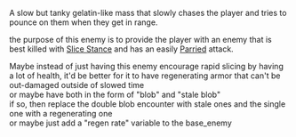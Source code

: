 A slow but tanky gelatin-like mass that slowly chases the player and tries to pounce on them when they get in range.

the purpose of this enemy is to provide the player with an enemy that is best killed with [Slice Stance](../../../Underground%20Anomalies/Design%20Notes/PC%20Variations/Ultion/Abilities/Slice%20Stance.md) and has an easily [Parried](../../../Underground%20Anomalies/Design%20Notes/PC%20Variations/Ultion/Abilities/Parry.md) attack.

Maybe instead of just having this enemy encourage rapid slicing by having a lot of health, it'd be better for it to have regenerating armor that can't be out-damaged outside of slowed time  
or maybe have both in the form of "blob" and "stale blob"  
if so, then replace the double blob encounter with stale ones and the single one with a regenerating one  
or maybe just add a "regen rate" variable to the base_enemy